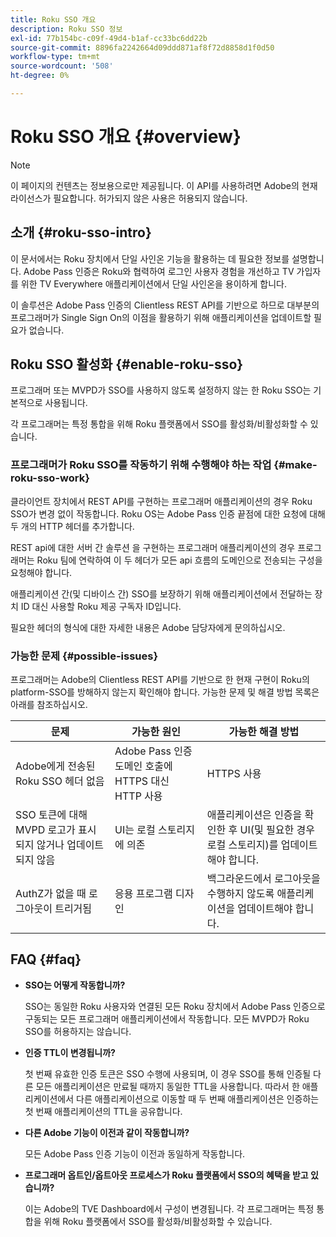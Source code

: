 ```yaml
---
title: Roku SSO 개요
description: Roku SSO 정보
exl-id: 77b154bc-c09f-49d4-b1af-cc33bc6dd22b
source-git-commit: 8896fa2242664d09ddd871af8f72d8858d1f0d50
workflow-type: tm+mt
source-wordcount: '508'
ht-degree: 0%

---
```


# Roku SSO 개요 {#overview}

>[!NOTE]
>
>이 페이지의 컨텐츠는 정보용으로만 제공됩니다. 이 API를 사용하려면 Adobe의 현재 라이선스가 필요합니다. 허가되지 않은 사용은 허용되지 않습니다.

## 소개 {#roku-sso-intro}

이 문서에서는 Roku 장치에서 단일 사인온 기능을 활용하는 데 필요한 정보를 설명합니다. Adobe Pass 인증은 Roku와 협력하여 로그인 사용자 경험을 개선하고 TV 가입자를 위한 TV Everywhere 애플리케이션에서 단일 사인온을 용이하게 합니다.

이 솔루션은 Adobe Pass 인증의 Clientless REST API를 기반으로 하므로 대부분의 프로그래머가 Single Sign On의 이점을 활용하기 위해 애플리케이션을 업데이트할 필요가 없습니다.

## Roku SSO 활성화 {#enable-roku-sso}

프로그래머 또는 MVPD가 SSO를 사용하지 않도록 설정하지 않는 한 Roku SSO는 기본적으로 사용됩니다.

각 프로그래머는 특정 통합을 위해 Roku 플랫폼에서 SSO를 활성화/비활성화할 수 있습니다.

### 프로그래머가 Roku SSO를 작동하기 위해 수행해야 하는 작업 {#make-roku-sso-work}

클라이언트 장치에서 REST API를 구현하는 프로그래머 애플리케이션의 경우 Roku SSO가 변경 없이 작동합니다. Roku OS는 Adobe Pass 인증 끝점에 대한 요청에 대해 두 개의 HTTP 헤더를 추가합니다.

REST api에 대한 서버 간 솔루션 을 구현하는 프로그래머 애플리케이션의 경우 프로그래머는 Roku 팀에 연락하여 이 두 헤더가 모든 api 흐름의 도메인으로 전송되는 구성을 요청해야 합니다.

애플리케이션 간(및 디바이스 간) SSO를 보장하기 위해 애플리케이션에서 전달하는 장치 ID 대신 사용할 Roku 제공 구독자 ID입니다.

필요한 헤더의 형식에 대한 자세한 내용은 Adobe 담당자에게 문의하십시오.

### 가능한 문제 {#possible-issues}

프로그래머는 Adobe의 Clientless REST API를 기반으로 한 현재 구현이 Roku의 platform-SSO를 방해하지 않는지 확인해야 합니다. 가능한 문제 및 해결 방법 목록은 아래를 참조하십시오.

| 문제 | 가능한 원인 | 가능한 해결 방법 |
|-|-|-|
| Adobe에게 전송된 Roku SSO 헤더 없음 | Adobe Pass 인증 도메인 호출에 HTTPS 대신 HTTP 사용 | HTTPS 사용 |
| SSO 토큰에 대해 MVPD 로고가 표시되지 않거나 업데이트되지 않음 | UI는 로컬 스토리지에 의존 | 애플리케이션은 인증을 확인한 후 UI(및 필요한 경우 로컬 스토리지)를 업데이트해야 합니다. |
| AuthZ가 없을 때 로그아웃이 트리거됨 | 응용 프로그램 디자인 | 백그라운드에서 로그아웃을 수행하지 않도록 애플리케이션을 업데이트해야 합니다. |

## FAQ {#faq}

* **SSO는 어떻게 작동합니까?**

  SSO는 동일한 Roku 사용자와 연결된 모든 Roku 장치에서 Adobe Pass 인증으로 구동되는 모든 프로그래머 애플리케이션에서 작동합니다.
모든 MVPD가 Roku SSO를 허용하지는 않습니다.

* **인증 TTL이 변경됩니까?**

  첫 번째 유효한 인증 토큰은 SSO 수행에 사용되며, 이 경우 SSO를 통해 인증될 다른 모든 애플리케이션은 만료될 때까지 동일한 TTL을 사용합니다. 따라서 한 애플리케이션에서 다른 애플리케이션으로 이동할 때 두 번째 애플리케이션은 인증하는 첫 번째 애플리케이션의 TTL을 공유합니다.

* **다른 Adobe 기능이 이전과 같이 작동합니까?**

  모든 Adobe Pass 인증 기능이 이전과 동일하게 작동합니다.

* **프로그래머 옵트인/옵트아웃 프로세스가 Roku 플랫폼에서 SSO의 혜택을 받고 있습니까?**

  이는 Adobe의 TVE Dashboard에서 구성이 변경됩니다. 각 프로그래머는 특정 통합을 위해 Roku 플랫폼에서 SSO를 활성화/비활성화할 수 있습니다.
